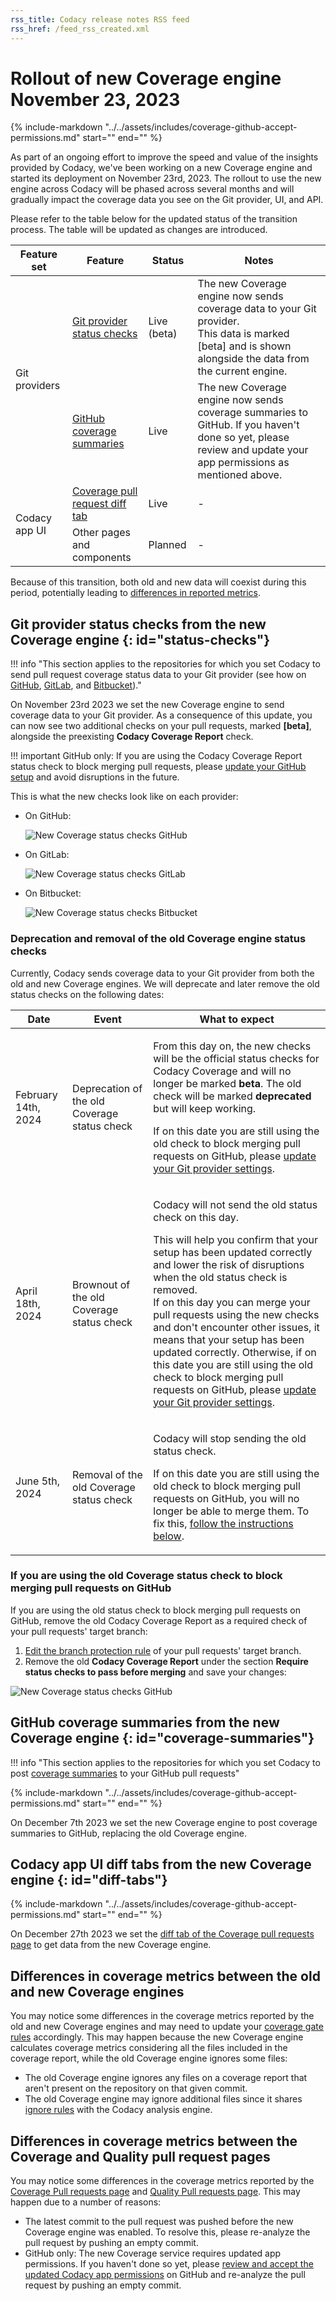 ```yaml
---
rss_title: Codacy release notes RSS feed
rss_href: /feed_rss_created.xml
---
```


# Rollout of new Coverage engine November 23, 2023

{%
    include-markdown "../../assets/includes/coverage-github-accept-permissions.md"
    start="<!--accept-permission-start-->"
    end="<!--accept-permission-end-->"
%}

As part of an ongoing effort to improve the speed and value of the insights provided by Codacy, we've been working on a new Coverage engine and started its deployment on November 23rd, 2023. The rollout to use the new engine across Codacy will be phased across several months and will gradually impact the coverage data you see on the Git provider, UI, and API.

Please refer to the table below for the updated status of the transition process. The table will be updated as changes are introduced.

<table>
  <thead>
    <th>Feature set</th>
    <th>Feature</th>
    <th>Status</th>
    <th>Notes</th>
  </thead>
  <tbody>
    <tr>
      <td rowspan="2">Git providers</td>
      <td><a href="#status-checks">Git provider status checks</a></td>
      <td>Live (beta)</td>
      <td>The new Coverage engine now sends coverage data to your Git provider.<br>This data is marked [beta] and is shown alongside the data from the current engine.</td>
    </tr>
    <tr>
      <td><a href="#coverage-summaries">GitHub coverage summaries</a></td>
      <td>Live</td>
      <td>The new Coverage engine now sends coverage summaries to GitHub. If you haven't done so yet, please review and update your app permissions as mentioned above.</td>
    </tr>
    <tr>
      <td rowspan="2">Codacy app UI</td>
      <td><a href="#diff-tabs">Coverage pull request diff tab</a></td>
      <td>Live</td>
      <td>-</td>
    </tr>
    <tr>
      <td>Other pages and components</td>
      <td>Planned</td>
      <td>-</td>
    </tr>
  </tbody>
</table>

Because of this transition, both old and new data will coexist during this period, <span class="skip-vale">potentially</span> leading to [differences in reported metrics](#differences-in-coverage-metrics-between-the-old-and-new-coverage-engines).

## Git provider status checks from the new Coverage engine {: id="status-checks"}

!!! info "This section applies to the repositories for which you set Codacy to send pull request coverage status data to your Git provider (see how on [GitHub](../../repositories-configure/integrations/github-integration.md#status-checks), [GitLab](../../repositories-configure/integrations/gitlab-integration.md#pull-request-status), and [Bitbucket](../../repositories-configure/integrations/bitbucket-integration.md#pull-request-status))."

On November 23rd 2023 we set the new Coverage engine to send coverage data to your Git provider. As a consequence of this update, you can now see two additional checks on your pull requests, marked **\[beta\]**, alongside the preexisting **Codacy Coverage Report** check.

!!! important
    GitHub only: If you are using the Codacy Coverage Report status check to block merging pull requests, please [update your GitHub setup](#if-you-are-using-the-old-coverage-status-check-to-block-merging-pull-requests-on-github) and avoid disruptions in the future.

This is what the new checks look like on each provider:

-   On GitHub:

    ![New Coverage status checks GitHub](../images/ala-695-status-checks-github.png)

-   On GitLab:

    ![New Coverage status checks GitLab](../images/ala-695-status-checks-gitlab.png)

-   On Bitbucket:

    ![New Coverage status checks Bitbucket](../images/ala-695-status-checks-bitbucket.png)

### Deprecation and removal of the old Coverage engine status checks

Currently, Codacy sends coverage data to your Git provider from both the old and new Coverage engines. We will deprecate and later remove the old status checks on the following dates:

<table>
  <thead>
    <th>Date</th>
    <th>Event</th>
    <th>What to expect</th>
  </thead>
  <tbody>
    <tr>
      <td>February 14th, 2024</td>
      <td>Deprecation of the old Coverage status check</td>
      <td>
        <p>From this day on, the new checks will be the official status checks for Codacy Coverage and will no longer be marked <strong>beta</strong>. The old check will be marked <strong>deprecated</strong> but will keep working.</p>
        <p>If on this date you are still using the old check to block merging pull requests on GitHub, please <a href="#if-you-are-using-the-old-coverage-status-check-to-block-merging-pull-requests-on-github">update your Git provider settings</a>.</p>
      </td>
    </tr>
    <tr>
      <td>April 18th, 2024</td>
      <td>Brownout of the old Coverage status check</td>
      <td>
        <p>Codacy will not send the old status check on this day.</p>
        <p>This will help you confirm that your setup has been updated correctly and lower the risk of disruptions when the old status check is removed.<br/>If on this day you can merge your pull requests using the new checks and don't encounter other issues, it means that your setup has been updated correctly. Otherwise, if on this date you are still using the old check to block merging pull requests on GitHub, please <a href="#if-you-are-using-the-old-coverage-status-check-to-block-merging-pull-requests-on-github">update your Git provider settings</a>.</p>
      </td>
    </tr>
    <tr>
      <td>June 5th, 2024</td>
      <td>Removal of the old Coverage status check</td>
      <td>
        <p>Codacy will stop sending the old status check.</p>
        <p>If on this date you are still using the old check to block merging pull requests on GitHub, you will no longer be able to merge them. To fix this, <a href="#if-you-are-using-the-old-coverage-status-check-to-block-merging-pull-requests-on-github">follow the instructions below</a>.</p>
      </td>
    </tr>
  </tbody>
</table>

### If you are using the old Coverage status check to block merging pull requests on GitHub

If you are using the old status check to block merging pull requests on GitHub, remove the old Codacy Coverage Report as a required check of your pull requests' target branch:

1.  [Edit the branch protection rule](https://docs.github.com/en/repositories/configuring-branches-and-merges-in-your-repository/managing-protected-branches/managing-a-branch-protection-rule#editing-a-branch-protection-rule) of your pull requests' target branch.
1.  Remove the old **Codacy Coverage Report** under the section **Require status checks to pass before merging** and save your changes:

![New Coverage status checks GitHub](../images/ala-695-update-status-checks-github.png)

## GitHub coverage summaries from the new Coverage engine {: id="coverage-summaries"}

!!! info "This section applies to the repositories for which you set Codacy to post [coverage summaries](../../repositories-configure/integrations/github-integration.md#coverage-summaries) to your GitHub pull requests"

{%
    include-markdown "../../assets/includes/coverage-github-accept-permissions.md"
    start="<!--accept-permission-start-->"
    end="<!--accept-permission-end-->"
%}

On December 7th 2023 we set the new Coverage engine to post coverage summaries to GitHub, replacing the old Coverage engine.

## Codacy app UI diff tabs from the new Coverage engine {: id="diff-tabs"}

{%
    include-markdown "../../assets/includes/coverage-github-accept-permissions.md"
    start="<!--accept-permission-start-->"
    end="<!--accept-permission-end-->"
%}

On December 27th 2023 we set the [diff tab of the Coverage pull requests page](../../repositories-coverage/pull-requests.md#diff-tab) to get data from the new Coverage engine.

## Differences in coverage metrics between the old and new Coverage engines

You may notice some differences in the coverage metrics reported by the old and new Coverage engines and may need to update your [coverage gate rules](../../repositories-configure/adjusting-quality-gates.md) accordingly. This may happen because the new Coverage engine calculates coverage metrics considering all the files included in the coverage report, while the old Coverage engine ignores some files:

-   The old Coverage engine ignores any files on a coverage report that aren't present on the repository on that given commit.
-   The old Coverage engine may ignore additional files since it shares [ignore rules](../../repositories-configure/ignoring-files.md) with the Codacy analysis engine.

## Differences in coverage metrics between the Coverage and Quality pull request pages

You may notice some differences in the coverage metrics reported by the [Coverage Pull requests page](../../repositories-coverage/pull-requests.md) and [Quality Pull requests page](../../repositories/pull-requests.md). This may happen due to a number of reasons:

-   The latest commit to the pull request was pushed before the new Coverage engine was enabled. To resolve this, please re-analyze the pull request by pushing an empty commit.
-   GitHub only: The new Coverage service requires updated app permissions. If you haven't done so yet, please [review and accept the updated Codacy app permissions](https://docs.github.com/en/enterprise-cloud@latest/apps/using-github-apps/reviewing-and-modifying-installed-github-apps#reviewing-permissions) on GitHub and re-analyze the pull request by pushing an empty commit.

